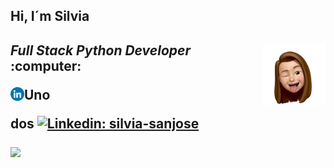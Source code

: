 <h2> Hi, I´m Silvia<h2>
<img src="icons/silvi.webp" align='right' width="100px"/>
<p><em>Full Stack Python Developer</em>  :computer:</p>

Uno <a href="https://www.linkedin.com/in/silvia-sanjose" target="blank"><img align="left" src="icons/Linkedin.png" alt="SilviaSanjose Linkedin" width="22px" /></a>

dos
[![Linkedin: silvia-sanjose](https://img.shields.io/badge/-silviasanjose-blue?style=flat-square&logo=Linkedin&logoColor=white&link=https://www.linkedin.com/in/silvia-sanjose/)](https://www.linkedin.com/in/silvia-sanjose)

<a href="https://www.linkedin.com/in/silvia-sanjose" target="blank">
    <img src="https://img.shields.io/badge/-silviasanjose-blue?style=flat-square&logo=Linkedin&logoColor=white" />
    </a>
<!--

Here are some ideas to get you started:

- 🔭 I’m currently working on ...
- 🌱 I’m currently learning ...
- 👯 I’m looking to collaborate on ...
- 🤔 I’m looking for help with ...
- 💬 Ask me about ...
- 📫 How to reach me: ...
- 😄 Pronouns: ...
- ⚡ Fun fact: ...

[![Twitter: ThaiiBraga](https://img.shields.io/twitter/follow/ThaiiBraga?style=social)](https://twitter.com/ThaiiBraga)
```javascript
const thai = {
  pronouns: "she" | "her",
  code: [Javascript, Typescript, HTML, CSS, Ruby, Python, Java],
  tools: [React, Redux, Node, Storybook, Styled-Components, Jest, Docker],

 challenge: "I am doing the #100DaysOfCode challenge focused on react and typescript"
}
```
-->


